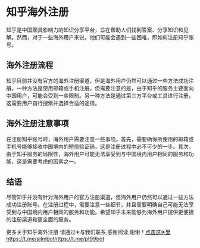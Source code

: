 # 知乎海外注册

知乎是中国颇具影响力的知识分享平台，旨在帮助人们找到答案、分享知识和见解。然而，对于一些海外用户来说，他们可能会遇到一些困难，即如何注册知乎账号。

## 海外注册流程

知乎目前并没有官方的海外注册渠道，但是海外用户仍然可以通过一些方法成功注册。一种方法是使用邮箱或手机注册，但需要注意的是，由于知乎的服务主要面向中国用户，可能会受到一些限制。另一种方法是通过第三方平台或工具进行注册，这需要用户自行搜索并选择合适的途径。

## 海外注册注意事项

在注册知乎账号时，海外用户需要注意一些事项。首先，需要确保所使用的邮箱或手机号能够接收中国境内的短信验证码，这是注册过程中必不可少的一步。其次，由于知乎服务的局限性，海外用户可能无法享受到与中国境内用户相同的服务和功能，这是需要考虑的因素之一。

## 结语

尽管知乎并没有针对海外用户的官方注册渠道，但海外用户仍然可以通过一些方法成功注册账号。在注册过程中，需要注意一些细节，并且需要明确自己可能无法享受到与中国境内用户相同的服务和功能。希望知乎未来能够为海外用户提供更便捷的注册渠道和更全面的服务。

更多关于知乎海外注册 请通过✈与我们联系,感谢阅读,谢谢！[点击这✈里](https://google.com)https://t.me/sjlmbothttps://t.me/pt99bot